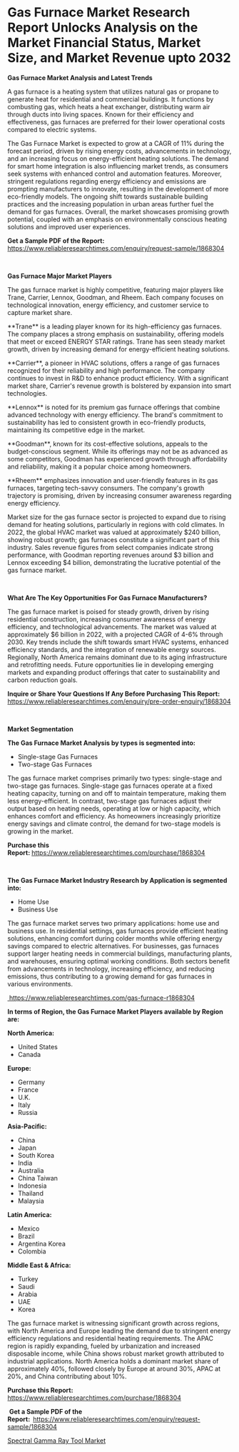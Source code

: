 <p><h1>Gas Furnace Market Research Report Unlocks Analysis on the Market Financial Status, Market Size, and Market Revenue upto 2032</h1></p><p><strong>Gas Furnace Market Analysis and Latest Trends</strong></p>
<p><p>A gas furnace is a heating system that utilizes natural gas or propane to generate heat for residential and commercial buildings. It functions by combusting gas, which heats a heat exchanger, distributing warm air through ducts into living spaces. Known for their efficiency and effectiveness, gas furnaces are preferred for their lower operational costs compared to electric systems.</p><p>The Gas Furnace Market is expected to grow at a CAGR of 11% during the forecast period, driven by rising energy costs, advancements in technology, and an increasing focus on energy-efficient heating solutions. The demand for smart home integration is also influencing market trends, as consumers seek systems with enhanced control and automation features. Moreover, stringent regulations regarding energy efficiency and emissions are prompting manufacturers to innovate, resulting in the development of more eco-friendly models. The ongoing shift towards sustainable building practices and the increasing population in urban areas further fuel the demand for gas furnaces. Overall, the market showcases promising growth potential, coupled with an emphasis on environmentally conscious heating solutions and improved user experiences.</p></p>
<p><strong>Get a Sample PDF of the Report:&nbsp;</strong> <a href="https://www.reliableresearchtimes.com/enquiry/request-sample/1868304?utm_campaign=2183&utm_medium=2&utm_source=Github&utm_content=ia&utm_term=19022025&utm_id=gas-furnace">https://www.reliableresearchtimes.com/enquiry/request-sample/1868304</a></p>
<p>&nbsp;</p>
<p><strong>Gas Furnace Major Market Players</strong></p>
<p><p>The gas furnace market is highly competitive, featuring major players like Trane, Carrier, Lennox, Goodman, and Rheem. Each company focuses on technological innovation, energy efficiency, and customer service to capture market share.</p><p>**Trane** is a leading player known for its high-efficiency gas furnaces. The company places a strong emphasis on sustainability, offering models that meet or exceed ENERGY STAR ratings. Trane has seen steady market growth, driven by increasing demand for energy-efficient heating solutions.</p><p>**Carrier**, a pioneer in HVAC solutions, offers a range of gas furnaces recognized for their reliability and high performance. The company continues to invest in R&D to enhance product efficiency. With a significant market share, Carrier's revenue growth is bolstered by expansion into smart technologies.</p><p>**Lennox** is noted for its premium gas furnace offerings that combine advanced technology with energy efficiency. The brand's commitment to sustainability has led to consistent growth in eco-friendly products, maintaining its competitive edge in the market.</p><p>**Goodman**, known for its cost-effective solutions, appeals to the budget-conscious segment. While its offerings may not be as advanced as some competitors, Goodman has experienced growth through affordability and reliability, making it a popular choice among homeowners.</p><p>**Rheem** emphasizes innovation and user-friendly features in its gas furnaces, targeting tech-savvy consumers. The company's growth trajectory is promising, driven by increasing consumer awareness regarding energy efficiency.</p><p>Market size for the gas furnace sector is projected to expand due to rising demand for heating solutions, particularly in regions with cold climates. In 2022, the global HVAC market was valued at approximately $240 billion, showing robust growth; gas furnaces constitute a significant part of this industry. Sales revenue figures from select companies indicate strong performance, with Goodman reporting revenues around $3 billion and Lennox exceeding $4 billion, demonstrating the lucrative potential of the gas furnace market.</p></p>
<p>&nbsp;</p>
<p><strong>What Are The Key Opportunities For Gas Furnace Manufacturers?</strong></p>
<p><p>The gas furnace market is poised for steady growth, driven by rising residential construction, increasing consumer awareness of energy efficiency, and technological advancements. The market was valued at approximately $6 billion in 2022, with a projected CAGR of 4-6% through 2030. Key trends include the shift towards smart HVAC systems, enhanced efficiency standards, and the integration of renewable energy sources. Regionally, North America remains dominant due to its aging infrastructure and retrofitting needs. Future opportunities lie in developing emerging markets and expanding product offerings that cater to sustainability and carbon reduction goals.</p></p>
<p><strong>Inquire or Share Your Questions If Any Before Purchasing This Report:</strong> <a href="https://www.reliableresearchtimes.com/enquiry/pre-order-enquiry/1868304?utm_campaign=2183&utm_medium=2&utm_source=Github&utm_content=ia&utm_term=19022025&utm_id=gas-furnace">https://www.reliableresearchtimes.com/enquiry/pre-order-enquiry/1868304</a></p>
<p>&nbsp;</p>
<p><strong>Market Segmentation</strong></p>
<p><strong>The Gas Furnace Market Analysis by types is segmented into:</strong></p>
<p><ul><li>Single-stage Gas Furnaces</li><li>Two-stage Gas Furnaces</li></ul></p>
<p><p>The gas furnace market comprises primarily two types: single-stage and two-stage gas furnaces. Single-stage gas furnaces operate at a fixed heating capacity, turning on and off to maintain temperature, making them less energy-efficient. In contrast, two-stage gas furnaces adjust their output based on heating needs, operating at low or high capacity, which enhances comfort and efficiency. As homeowners increasingly prioritize energy savings and climate control, the demand for two-stage models is growing in the market.</p></p>
<p><strong>Purchase this Report:&nbsp;</strong><a href="https://www.reliableresearchtimes.com/purchase/1868304?utm_campaign=2183&utm_medium=2&utm_source=Github&utm_content=ia&utm_term=19022025&utm_id=gas-furnace">https://www.reliableresearchtimes.com/purchase/1868304</a></p>
<p>&nbsp;</p>
<p><strong>The Gas Furnace Market Industry Research by Application is segmented into:</strong></p>
<p><ul><li>Home Use</li><li>Business Use</li></ul></p>
<p><p>The gas furnace market serves two primary applications: home use and business use. In residential settings, gas furnaces provide efficient heating solutions, enhancing comfort during colder months while offering energy savings compared to electric alternatives. For businesses, gas furnaces support larger heating needs in commercial buildings, manufacturing plants, and warehouses, ensuring optimal working conditions. Both sectors benefit from advancements in technology, increasing efficiency, and reducing emissions, thus contributing to a growing demand for gas furnaces in various environments.</p></p>
<p><a href="https://www.reliableresearchtimes.com/gas-furnace-r1868304?utm_campaign=2183&utm_medium=2&utm_source=Github&utm_content=ia&utm_term=19022025&utm_id=gas-furnace">&nbsp;https://www.reliableresearchtimes.com/gas-furnace-r1868304</a></p>
<p><strong>In terms of Region, the Gas Furnace Market Players available by Region are:</strong></p>
<p>
    <p> <strong> North America: </strong>
        <ul>
            <li>United States</li>
            <li>Canada</li>
        </ul>
        </p> 
    <p> <strong> Europe: </strong>
        <ul>
            <li>Germany</li>
            <li>France</li>
            <li>U.K.</li>
            <li>Italy</li>
            <li>Russia</li>
        </ul>
        </p> 
    <p> <strong> Asia-Pacific: </strong>
        <ul>
            <li>China</li>
            <li>Japan</li>
            <li>South Korea</li>
            <li>India</li>
            <li>Australia</li>
            <li>China Taiwan</li>
            <li>Indonesia</li>
            <li>Thailand</li>
            <li>Malaysia</li>
        </ul>
        </p> 
    <p> <strong> Latin America: </strong>
        <ul>
            <li>Mexico</li>
            <li>Brazil</li>
            <li>Argentina Korea</li>
            <li>Colombia</li>
        </ul>
        </p> 
    <p> <strong> Middle East & Africa: </strong>
        <ul>
            <li>Turkey</li>
            <li>Saudi</li>
            <li>Arabia</li>
            <li>UAE</li>
            <li>Korea</li>
        </ul>
    </p>
    </p>
<p><p>The gas furnace market is witnessing significant growth across regions, with North America and Europe leading the demand due to stringent energy efficiency regulations and residential heating requirements. The APAC region is rapidly expanding, fueled by urbanization and increased disposable income, while China shows robust market growth attributed to industrial applications. North America holds a dominant market share of approximately 40%, followed closely by Europe at around 30%, APAC at 20%, and China contributing about 10%.</p></p>
<p><strong>Purchase this Report: </strong><a href="https://www.reliableresearchtimes.com/purchase/1868304?utm_campaign=2183&utm_medium=2&utm_source=Github&utm_content=ia&utm_term=19022025&utm_id=gas-furnace">https://www.reliableresearchtimes.com/purchase/1868304</a></p>
<p>&nbsp;<strong>Get a Sample PDF of the Report:&nbsp;&nbsp;</strong><a href="https://www.reliableresearchtimes.com/enquiry/request-sample/1868304?utm_campaign=2183&utm_medium=2&utm_source=Github&utm_content=ia&utm_term=19022025&utm_id=gas-furnace">https://www.reliableresearchtimes.com/enquiry/request-sample/1868304</a></p>
<p><strong></strong></p>
<p><p><a href="https://github.com/SanjidaKhan901/Market-Research-Report-List-1/blob/main/spectral-gamma-ray-tool-market.md?utm_campaign=2183&utm_medium=2&utm_source=Github&utm_content=ia&utm_term=19022025&utm_id=gas-furnace">Spectral Gamma Ray Tool Market</a></p></p>